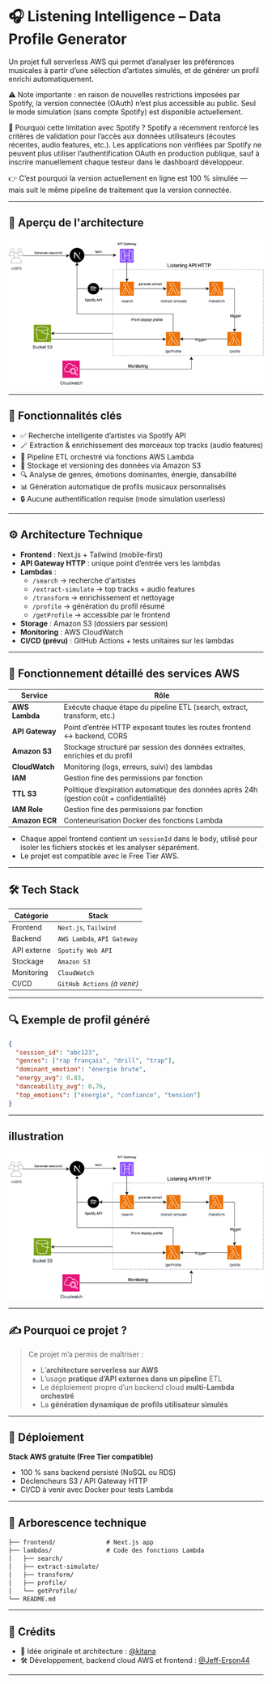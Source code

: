 # 🎧 Listening Intelligence – Data Profile Generator

Un projet full serverless AWS qui permet d’analyser les préférences musicales à partir d’une sélection d’artistes simulés, et de générer un profil enrichi automatiquement.

⚠️ Note importante : en raison de nouvelles restrictions imposées par Spotify, la version connectée (OAuth) n’est plus accessible au public.
Seul le mode simulation (sans compte Spotify) est disponible actuellement.

📌 Pourquoi cette limitation avec Spotify ?
Spotify a récemment renforcé les critères de validation pour l’accès aux données utilisateurs (écoutes récentes, audio features, etc.).
Les applications non vérifiées par Spotify ne peuvent plus utiliser l’authentification OAuth en production publique, sauf à inscrire manuellement chaque testeur dans le dashboard développeur.

👉 C’est pourquoi la version actuellement en ligne est 100 % simulée — mais suit le même pipeline de traitement que la version connectée.

---

## 📸 Aperçu de l'architecture

![Architecture Backend Simulé](./listening.drawio.png)

---

## 🧠 Fonctionnalités clés

- ✅ Recherche intelligente d’artistes via Spotify API
- 🪄 Extraction & enrichissement des morceaux top tracks (audio features)
- 🔁 Pipeline ETL orchestré via fonctions AWS Lambda
- 📂 Stockage et versioning des données via Amazon S3
- 🔍 Analyse de genres, émotions dominantes, énergie, dansabilité
- 📊 Génération automatique de profils musicaux personnalisés
- 🔒 Aucune authentification requise (mode simulation userless)

---

## ⚙️ Architecture Technique

- **Frontend** : Next.js + Tailwind (mobile-first)
- **API Gateway HTTP** : unique point d’entrée vers les lambdas
- **Lambdas** :
  - `/search` → recherche d'artistes
  - `/extract-simulate` → top tracks + audio features
  - `/transform` → enrichissement et nettoyage
  - `/profile` → génération du profil résumé
  - `/getProfile` → accessible par le frontend
- **Storage** : Amazon S3 (dossiers par session)
- **Monitoring** : AWS CloudWatch
- **CI/CD (prévu)** : GitHub Actions + tests unitaires sur les lambdas

---

## 🧩 Fonctionnement détaillé des services AWS

| Service         | Rôle                                                                 |
|----------------|----------------------------------------------------------------------|
| **AWS Lambda** | Exécute chaque étape du pipeline ETL (search, extract, transform, etc.) |
| **API Gateway**| Point d’entrée HTTP exposant toutes les routes frontend ↔ backend, CORS   |
| **Amazon S3**  | Stockage structuré par session des données extraites, enrichies et du profil |
| **CloudWatch** | Monitoring (logs, erreurs, suivi) des lambdas                        |
| **IAM**        | Gestion fine des permissions par fonction                            |
| **TTL S3**     | Politique d’expiration automatique des données après 24h (gestion coût + confidentialité) |
| **IAM Role**     | Gestion fine des permissions par fonction |
| **Amazon ECR**     | Conteneurisation Docker des fonctions Lambda |
	
	

- Chaque appel frontend contient un `sessionId` dans le body, utilisé pour isoler les fichiers stockés et les analyser séparément.
- Le projet est compatible avec le Free Tier AWS.


---

## 🛠️ Tech Stack

| Catégorie      | Stack                      |
|----------------|----------------------------|
| Frontend       | `Next.js`, `Tailwind`      |
| Backend        | `AWS Lambda`, `API Gateway`|
| API externe    | `Spotify Web API`          |
| Stockage       | `Amazon S3`                |
| Monitoring     | `CloudWatch`               |
| CI/CD          | `GitHub Actions` *(à venir)* |

---

## 🔍 Exemple de profil généré

```json
{
  "session_id": "abc123",
  "genres": ["rap français", "drill", "trap"],
  "dominant_emotion": "énergie brute",
  "energy_avg": 0.83,
  "danceability_avg": 0.76,
  "top_emotions": ["énergie", "confiance", "tension"]
}
```

---

## illustration


![Architecture AWS Simulée](./listening.drawio.png)

---

## ✍️ Pourquoi ce projet ?

> Ce projet m’a permis de maîtriser :
> - L’**architecture serverless sur AWS**
> - L’usage **pratique d’API externes dans un pipeline** ETL
> - Le déploiement propre d’un backend cloud **multi-Lambda orchestré**
> - La **génération dynamique de profils utilisateur simulés**

---

## 🚀 Déploiement

**Stack AWS gratuite (Free Tier compatible)**  
- 100 % sans backend persisté (NoSQL ou RDS)
- Déclencheurs S3 / API Gateway HTTP
- CI/CD à venir avec Docker pour tests Lambda

---

## 📁 Arborescence technique

```
├── frontend/              # Next.js app
├── lambdas/               # Code des fonctions Lambda
│   ├── search/
│   ├── extract-simulate/
│   ├── transform/
│   ├── profile/
│   └── getProfile/
└── README.md
```

---

## 📌 Crédits

- 🧠 Idée originale et architecture : [@kitana](https://www.instagram.com/kitana.ht/)
- 🛠️ Développement, backend cloud AWS et frontend : [@Jeff-Erson44](https://github.com/Jeff-Erson44)

---
